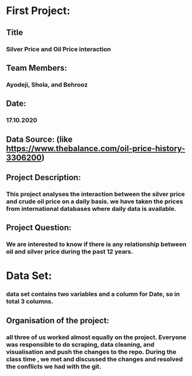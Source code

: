 # First Project:

## Title
### Silver Price and Oil Price interaction

## Team Members:
### Ayodeji, Shola, and Behrooz
## Date:
### 17.10.2020

## Data Source: (like https://www.thebalance.com/oil-price-history-3306200)

## Project Description:

### This project analyses the interaction between the silver price and crude oil price on a daily basis. we have taken the prices from international databases where daily data is available.

## Project Question:
### We are interested to know if there is any relationship between oil and silver price during the past 12 years.

# Data Set:
### data set contains two variables and a column for Date, so in total 3 columns.

## Organisation of the project:
### all three of us worked almost equally on the project. Everyone was responsible to do scraping, data cleaning, and visualisation and push the changes to the repo. During the class time , we met and discussed the changes and resolved the conflicts we had with the git.
